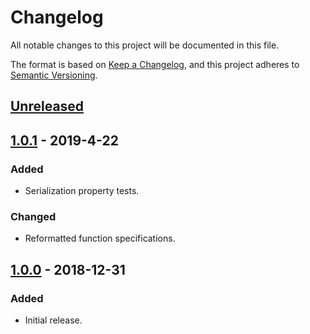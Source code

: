 # Changelog
All notable changes to this project will be documented in this file.

The format is based on [Keep a Changelog](https://keepachangelog.com/en/1.0.0/),
and this project adheres to [Semantic Versioning](https://semver.org/spec/v2.0.0.html).

## [Unreleased]

## [1.0.1] - 2019-4-22
### Added
- Serialization property tests.

### Changed
- Reformatted function specifications.

## [1.0.0] - 2018-12-31
### Added
- Initial release.

[Unreleased]: https://github.com/jkrukoff/digraph_export/compare/v1.0.1...HEAD
[1.0.1]: https://github.com/jkrukoff/digraph_export/compare/v1.0.0...v1.0.1
[1.0.0]: https://github.com/jkrukoff/digraph_export/releases/tag/v1.0.0
